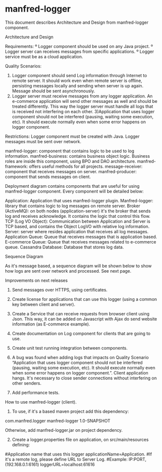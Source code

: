 # manfred-logger

This document describes Architecture and Design from manfred-logger component.

Architecture and Design

Requirements:
º Logger component should be used on any Java project.
º Logger server can receives messages from specific applications.
º Logger service must be as a cloud application.

Quality Scenarios:
1) Logger component should send Log information through Internet to remote server. It should work even when remote server is offline, persisting messages locally and sending when server is up again. Message should be sent asynchronously.
2) Logger server must receive messages from any logger application. An e-commerce application will send other messages as well and should be treated differently. This way the logger server must handle all logs that is received not interfering on each other.
3)Application that uses logger component should not be interfered (pausing, waiting some execution, etc). It should execute normally even when some error happens on logger component.

Restrictions:
Logger component must be created with Java.
Logger messages must be sent over network.

manfred-logger: component that contains logic to be used to log information.
manfred-business: contains business object logic. Business roles are inside this component, using BPO and DAO architecture.
manfred-framework: offers useful methods for all projects.
message-receiver: component that receives messages on server.
manfred-producer: component that sends messages on client.

Deployment diagram contains components that are useful for using manfred-logger component. Every component will be detailed below:

Application: Application that uses manfred-logger plugin.
Manfred-logger: library that contains logic to log messages on remote server.
Broker (ActiveMQ): on both nodes (application-server) it's the broker that sends log and receives acknowledge. It contains the logic that control this flow.
TCP (Log VO Object): Communication between Application and Server is TCP based, and contains the Object LogVO with relative log information.
Server: server where resides application that receives all log messages.
Application Queue: Queue that receives messages that is application based.
E-commerce Queue: Queue that receives messages related to e-commerce queue.
Cassandra Database: Database that stores log data.

Sequence Diagram

As it's message based, a sequence diagram will be shown below to show how logs are sent over network and processed. See next page.

Improvements on next releases

1) Send messages over HTTPS, using certificates.

2) Create license for applications that can use this logger (using a common key between client and server).

3) Create a Service that can receive requests from browser client using Json. This way, it can be added on Javascript with Ajax do send website information (as E-commerce example).

4) Create documentation on Log component for clients that are going to use.

5) Create unit test running integration between components.

6) A bug was found when adding logs that impacts on Quality Scenario “Application that uses logger component should not be interfered (pausing, waiting some execution, etc). It should execute normally even when some error happens on logger component.”. Client application hangs. It's necessary to close sender connections without interfering on other senders.

7) Add performance tests.

How to use manfred-logger (client).

1) To use, if it's a based maven project add this dependency:

<dependency>
    	<groupId>com.manfred.logger</groupId>
    	<artifactId>manfred-logger</artifactId>
    	<version>1.0-SNAPSHOT</version>
 </dependency>

Otherwise, add manfred-logger.jar on project dependency.

2) Create a logger.properties file on application, on src/main/resources defining:

#Application name that uses this logger
applicationName=Application.
#If it's a remote log, please define URL to Server Log.
#Example: IP:PORT, (192.168.0.1:6161)
loggerURL=localhost:61616